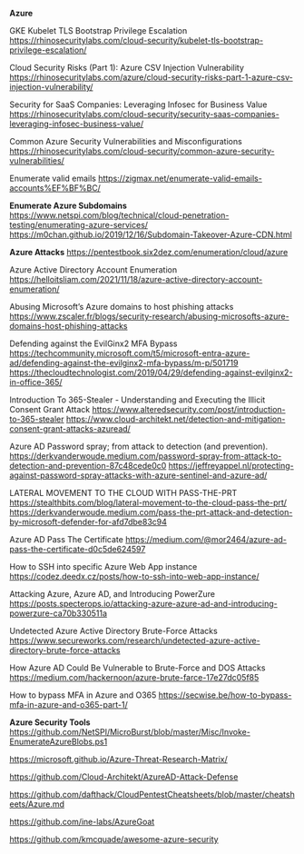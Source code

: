 **Azure**

GKE Kubelet TLS Bootstrap Privilege Escalation
https://rhinosecuritylabs.com/cloud-security/kubelet-tls-bootstrap-privilege-escalation/

Cloud Security Risks (Part 1): Azure CSV Injection Vulnerability
https://rhinosecuritylabs.com/azure/cloud-security-risks-part-1-azure-csv-injection-vulnerability/

Security for SaaS Companies: Leveraging Infosec for Business Value
https://rhinosecuritylabs.com/cloud-security/security-saas-companies-leveraging-infosec-business-value/

Common Azure Security Vulnerabilities and Misconfigurations
https://rhinosecuritylabs.com/cloud-security/common-azure-security-vulnerabilities/

Enumerate valid emails
https://zigmax.net/enumerate-valid-emails-accounts%EF%BF%BC/

**Enumerate Azure Subdomains**
https://www.netspi.com/blog/technical/cloud-penetration-testing/enumerating-azure-services/
https://m0chan.github.io/2019/12/16/Subdomain-Takeover-Azure-CDN.html

**Azure Attacks**
https://pentestbook.six2dez.com/enumeration/cloud/azure

Azure Active Directory Account Enumeration
https://helloitsliam.com/2021/11/18/azure-active-directory-account-enumeration/

Abusing Microsoft’s Azure domains to host phishing attacks
https://www.zscaler.fr/blogs/security-research/abusing-microsofts-azure-domains-host-phishing-attacks

Defending against the EvilGinx2 MFA Bypass
https://techcommunity.microsoft.com/t5/microsoft-entra-azure-ad/defending-against-the-evilginx2-mfa-bypass/m-p/501719
https://thecloudtechnologist.com/2019/04/29/defending-against-evilginx2-in-office-365/

Introduction To 365-Stealer - Understanding and Executing the Illicit Consent Grant Attack
https://www.alteredsecurity.com/post/introduction-to-365-stealer
https://www.cloud-architekt.net/detection-and-mitigation-consent-grant-attacks-azuread/

Azure AD Password spray; from attack to detection (and prevention).
https://derkvanderwoude.medium.com/password-spray-from-attack-to-detection-and-prevention-87c48cede0c0
https://jeffreyappel.nl/protecting-against-password-spray-attacks-with-azure-sentinel-and-azure-ad/

LATERAL MOVEMENT TO THE CLOUD WITH PASS-THE-PRT
https://stealthbits.com/blog/lateral-movement-to-the-cloud-pass-the-prt/
https://derkvanderwoude.medium.com/pass-the-prt-attack-and-detection-by-microsoft-defender-for-afd7dbe83c94

Azure AD Pass The Certificate
https://medium.com/@mor2464/azure-ad-pass-the-certificate-d0c5de624597

How to SSH into specific Azure Web App instance
https://codez.deedx.cz/posts/how-to-ssh-into-web-app-instance/

Attacking Azure, Azure AD, and Introducing PowerZure
https://posts.specterops.io/attacking-azure-azure-ad-and-introducing-powerzure-ca70b330511a

Undetected Azure Active Directory Brute-Force Attacks
https://www.secureworks.com/research/undetected-azure-active-directory-brute-force-attacks

How Azure AD Could Be Vulnerable to Brute-Force and DOS Attacks
https://medium.com/hackernoon/azure-brute-farce-17e27dc05f85

How to bypass MFA in Azure and O365
https://secwise.be/how-to-bypass-mfa-in-azure-and-o365-part-1/

**Azure Security Tools**
https://github.com/NetSPI/MicroBurst/blob/master/Misc/Invoke-EnumerateAzureBlobs.ps1

https://microsoft.github.io/Azure-Threat-Research-Matrix/

https://github.com/Cloud-Architekt/AzureAD-Attack-Defense

https://github.com/dafthack/CloudPentestCheatsheets/blob/master/cheatsheets/Azure.md


https://github.com/ine-labs/AzureGoat

https://github.com/kmcquade/awesome-azure-security
